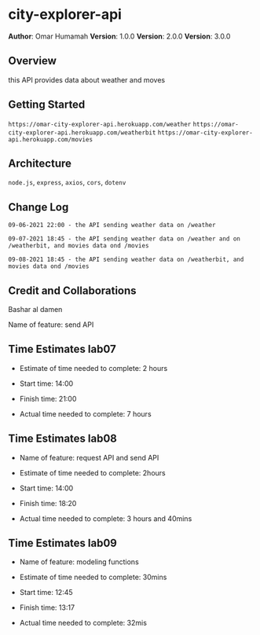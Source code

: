 # city-explorer-api

**Author**: Omar Humamah
**Version**: 1.0.0
**Version**: 2.0.0
**Version**: 3.0.0

## Overview

this API provides data about weather and moves

## Getting Started

`https://omar-city-explorer-api.herokuapp.com/weather`
`https://omar-city-explorer-api.herokuapp.com/weatherbit`
`https://omar-city-explorer-api.herokuapp.com/movies`

## Architecture

`node.js`, `express`, `axios`, `cors`, `dotenv`

## Change Log

`09-06-2021 22:00 - the API sending weather data on /weather`

`09-07-2021 18:45 - the API sending weather data on /weather and on /weatherbit, and movies data ond /movies`

`09-08-2021 18:45 - the API sending weather data on /weatherbit, and movies data ond /movies`

## Credit and Collaborations

Bashar al damen

Name of feature: send API

## Time Estimates lab07

- Estimate of time needed to complete: 2 hours

- Start time: 14:00

- Finish time: 21:00

- Actual time needed to complete: 7 hours

## Time Estimates lab08

- Name of feature: request API and send API

- Estimate of time needed to complete: 2hours

- Start time: 14:00

- Finish time: 18:20

- Actual time needed to complete: 3 hours and 40mins

## Time Estimates lab09

- Name of feature: modeling functions

- Estimate of time needed to complete: 30mins

- Start time: 12:45

- Finish time: 13:17

- Actual time needed to complete: 32mis
